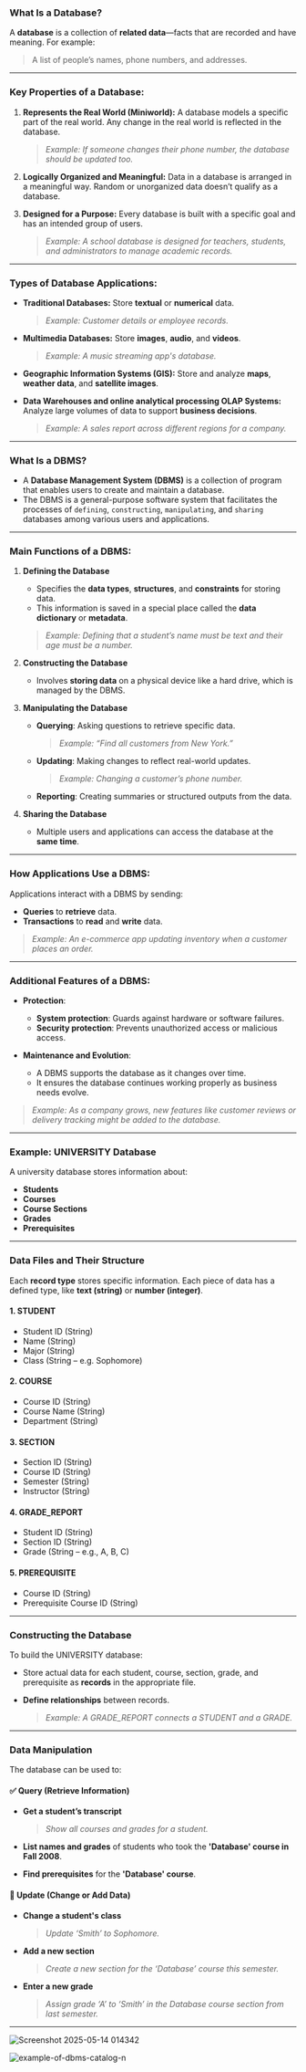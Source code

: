 
### What Is a Database?

A **database** is a collection of **related data**—facts that are recorded and have meaning.
For example:

> A list of people’s names, phone numbers, and addresses.

---

### Key Properties of a Database:

1. **Represents the Real World (Miniworld):**
   A database models a specific part of the real world.
   Any change in the real world is reflected in the database.

   > *Example: If someone changes their phone number, the database should be updated too.*

2. **Logically Organized and Meaningful:**
   Data in a database is arranged in a meaningful way. Random or unorganized data doesn’t qualify as a database.

3. **Designed for a Purpose:**
   Every database is built with a specific goal and has an intended group of users.

   > *Example: A school database is designed for teachers, students, and administrators to manage academic records.*

---

### Types of Database Applications:

* **Traditional Databases:**
  Store **textual** or **numerical** data.

  > *Example: Customer details or employee records.*

* **Multimedia Databases:**
  Store **images**, **audio**, and **videos**.

  > *Example: A music streaming app's database.*

* **Geographic Information Systems (GIS):**
  Store and analyze **maps**, **weather data**, and **satellite images**.

* **Data Warehouses and online analytical processing OLAP Systems:**
  Analyze large volumes of data to support **business decisions**.

  > *Example: A sales report across different regions for a company.*

---

### What Is a DBMS?

- A **Database Management System (DBMS)** is a collection of program that enables  users to create and maintain a database.
- The DBMS is a general-purpose software system that facilitates the processes of `defining`, `constructing`, `manipulating`, and `sharing`
databases among various users and applications.
---

### Main Functions of a DBMS:

1. **Defining the Database**

   * Specifies the **data types**, **structures**, and **constraints** for storing data.
   * This information is saved in a special place called the **data dictionary** or **metadata**.

   > *Example: Defining that a student’s name must be text and their age must be a number.*

2. **Constructing the Database**

   * Involves **storing data** on a physical device like a hard drive, which is managed by the DBMS.

3. **Manipulating the Database**

   * **Querying**: Asking questions to retrieve specific data.

     > *Example: “Find all customers from New York.”*
   * **Updating**: Making changes to reflect real-world updates.

     > *Example: Changing a customer’s phone number.*
   * **Reporting**: Creating summaries or structured outputs from the data.

4. **Sharing the Database**

   * Multiple users and applications can access the database at the **same time**.

---

### How Applications Use a DBMS:

Applications interact with a DBMS by sending:

* **Queries** to **retrieve** data.
* **Transactions** to **read** and **write** data.

> *Example: An e-commerce app updating inventory when a customer places an order.*

---

### Additional Features of a DBMS:

* **Protection**:

  * **System protection**: Guards against hardware or software failures.
  * **Security protection**: Prevents unauthorized access or malicious access.

* **Maintenance and Evolution**:

  * A DBMS supports the database as it changes over time.
  * It ensures the database continues working properly as business needs evolve.

> *Example: As a company grows, new features like customer reviews or delivery tracking might be added to the database.*

---

### Example: UNIVERSITY Database

A university database stores information about:

* **Students**
* **Courses**
* **Course Sections**
* **Grades**
* **Prerequisites**

---

### Data Files and Their Structure

Each **record type** stores specific information. Each piece of data has a defined type, like **text (string)** or **number (integer)**.

#### 1. **STUDENT**

* Student ID (String)
* Name (String)
* Major (String)
* Class (String – e.g. Sophomore)

#### 2. **COURSE**

* Course ID (String)
* Course Name (String)
* Department (String)

#### 3. **SECTION**

* Section ID (String)
* Course ID (String)
* Semester (String)
* Instructor (String)

#### 4. **GRADE\_REPORT**

* Student ID (String)
* Section ID (String)
* Grade (String – e.g., A, B, C)

#### 5. **PREREQUISITE**

* Course ID (String)
* Prerequisite Course ID (String)

---

### Constructing the Database

To build the UNIVERSITY database:

* Store actual data for each student, course, section, grade, and prerequisite as **records** in the appropriate file.
* **Define relationships** between records.

  > *Example: A GRADE\_REPORT connects a STUDENT and a GRADE.*

---

### Data Manipulation

The database can be used to:

#### ✅ **Query (Retrieve Information)**

* **Get a student’s transcript**

  > *Show all courses and grades for a student.*

* **List names and grades** of students who took the **'Database' course in Fall 2008**.

* **Find prerequisites** for the **'Database' course**.

#### 🔄 **Update (Change or Add Data)**

* **Change a student's class**

  > *Update ‘Smith’ to Sophomore.*

* **Add a new section**

  > *Create a new section for the ‘Database’ course this semester.*

* **Enter a new grade**

  > *Assign grade ‘A’ to ‘Smith’ in the Database course section from last semester.*

---

![Screenshot 2025-05-14 014342](https://github.com/user-attachments/assets/506a690d-63d7-4d70-9b03-25ebc8c94ca7)

![example-of-dbms-catalog-n](https://github.com/user-attachments/assets/cccc1042-029b-449e-9a10-42ca071024eb)

